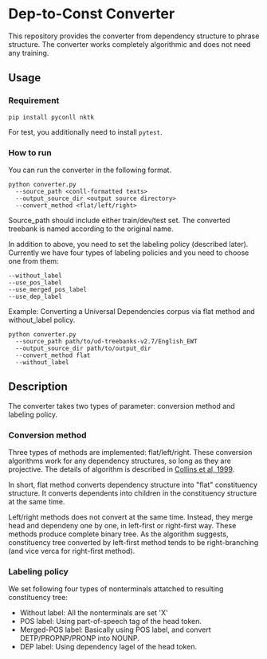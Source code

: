 # Dep-to-Const Converter

This repository provides the converter from dependency structure to phrase structure.
The converter works completely algorithmic and does not need any training.

## Usage
### Requirement
`pip install pyconll nktk`

For test, you additionally need to install `pytest`.

### How to run
You can run the converter in the following format.

```
python converter.py
  --source_path <conll-formatted texts>
  --output_source_dir <output source directory>
  --convert_method <flat/left/right>
```

Source_path should include either train/dev/test set. The converted treebank is named according to the original name.

In addition to above, you need to set the labeling policy (described later).
Currently we have four types of labeling policies and you need to choose one from them:

```
--without_label
--use_pos_label
--use_merged_pos_label
--use_dep_label
```

Example: Converting a Universal Dependencies corpus via flat method and without_label policy.

```
python converter.py
  --source_path path/to/ud-treebanks-v2.7/English_EWT
  --output_source_dir path/to/output_dir
  --convert_method flat
  --without_label
```

## Description
The converter takes two types of parameter: conversion method and labeling policy.

### Conversion method
Three types of methods are implemented: flat/left/right.
These conversion algorithms work for any dependency structures, so long as they are projective.
The details of algorithm is described in [Collins et al, 1999](https://www.aclweb.org/anthology/P99-1065.pdf).

In short, flat method converts dependency structure into "flat" constituency structure.
It converts dependents into children in the constituency structure at the same time.

Left/right methods does not convert at the same time. Instead, they merge head and dependeny one by one, in left-first or right-first way.
These methods produce complete binary tree.
As the algorithm suggests, constituency tree converted by left-first method tends to be right-branching (and vice verca for right-first method).

### Labeling policy
We set following four types of nonterminals attatched to resulting constituency tree:

- Without label: All the nonterminals are set 'X'
- POS label: Using part-of-speech tag of the head token.
- Merged-POS label: Basically using POS label, and convert DETP/PROPNP/PRONP into NOUNP.
- DEP label: Using dependency lagel of the head token.
